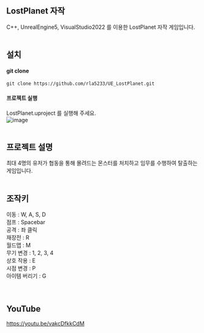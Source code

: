 ## LostPlanet 자작
C++, UnrealEngine5, VisualStudio2022 를 이용한 LostPlanet 자작 게임입니다.
<br/><br/>

## 설치
#### git clone
```
git clone https://github.com/rla5233/UE_LostPlanet.git
```

#### 프로젝트 실행
LostPlanet.uproject 를 실행해 주세요.   
![image](https://github.com/user-attachments/assets/0c84f43b-98ad-41e3-bd56-da0d5f681308)
<br/><br/>

## 프로젝트 설명  
최대 4명의 유저가 협동을 통해 몰려드는 몬스터를 처치하고 임무를 수행하여 탈출하는 게임입니다.
<br/><br/>

## 조작키
이동 : W, A, S, D   
점프 : Spacebar   
공격 : 좌 클릭   
재장전 : R   
월드맵 : M   
무기 변경 : 1, 2, 3, 4   
상호 작용 : E   
시점 변경 : P   
아이템 버리기 : G   
<br/><br/>

## YouTube
https://youtu.be/vakcDfkkCdM
<br/><br/>
